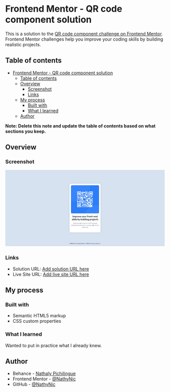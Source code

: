 # Frontend Mentor - QR code component solution

This is a solution to the [QR code component challenge on Frontend Mentor](https://www.frontendmentor.io/challenges/qr-code-component-iux_sIO_H). Frontend Mentor challenges help you improve your coding skills by building realistic projects. 

## Table of contents

- [Frontend Mentor - QR code component solution](#frontend-mentor---qr-code-component-solution)
  - [Table of contents](#table-of-contents)
  - [Overview](#overview)
    - [Screenshot](#screenshot)
    - [Links](#links)
  - [My process](#my-process)
    - [Built with](#built-with)
    - [What I learned](#what-i-learned)
  - [Author](#author)

**Note: Delete this note and update the table of contents based on what sections you keep.**

## Overview

### Screenshot

![](./images/ScreenshotEdge.jpeg)


### Links

- Solution URL: [Add solution URL here](https://github.com/NathyNic/QR-Code-component)
- Live Site URL: [Add live site URL here](https://nathynic.github.io/QR-Code-component/)

## My process

### Built with

- Semantic HTML5 markup
- CSS custom properties


### What I learned

Wanted to put in practice what I already knew.

## Author

- Behance - [Nathaly Pichilingue](https://www.behance.net/nathalypichili)
- Frontend Mentor - [@NathyNic](https://www.frontendmentor.io/profile/NathyNic)
- GitHub - [@NathyNic](https://github.com/NathyNic)

